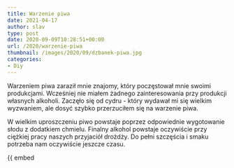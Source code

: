 ```yaml
---
title: Warzenie piwa
date: 2021-04-17
author: slav
type: post
date: 2020-09-09T10:28:51+00:00
url: /2020/warzenie-piwa
thumbnail: /images/2020/09/dzbanek-piwa.jpg
categories:
- Diy
---
```

Warzeniem piwa zaraził mnie znajomy, który poczęstował mnie swoimi produkcjami. Wcześniej nie miałem żadnego zainteresowania przy produkcji własnych alkoholi. Zaczęło się od cydru - który wydawał mi się wielkim wyzwaniem, ale dosyć szybko przerzuciłem się na warzenie piwa. 

W wielkim uproszczeniu piwo powstaje poprzez odpowiednie wygotowanie słodu z dodatkiem chmielu. Finalny alkohol powstaje oczywiście przy ciężkiej pracy naszych przyjaciół drożdży. Do pełni szczęścia i smaku potrzeba nam oczywiście jeszcze czasu. 

{{ embed 
